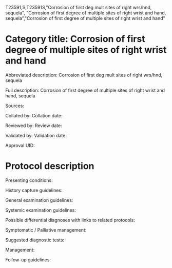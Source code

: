 T23591,S,T23591S,"Corrosion of first deg mult sites of right wrs/hnd, sequela", "Corrosion of first degree of multiple sites of right wrist and hand, sequela","Corrosion of first degree of multiple sites of right wrist and hand"
# Category title: Corrosion of first degree of multiple sites of right wrist and hand

Abbreviated description: Corrosion of first deg mult sites of right wrs/hnd, sequela

Full description: Corrosion of first degree of multiple sites of right wrist and hand, sequela

Sources:

Collated by:
Collation date:

Reviewed by:
Review date:

Validated by:
Validation date:

Approval UID:

# Protocol description

Presenting conditions:

History capture guidelines:

General examination guidelines:

Systemic examination guidelines:

Possible differential diagnoses with links to related protocols:

Symptomatic / Palliative management:

Suggested diagnostic tests:

Management:

Follow-up guidelines:
